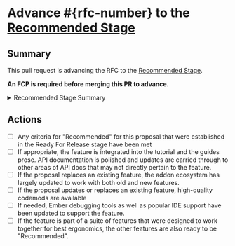 # Advance #{rfc-number} to the [Recommended Stage](https://github.com/emberjs/rfcs#recommended)

## Summary

This pull request is advancing the RFC to the [Recommended Stage](https://github.com/emberjs/rfcs#recommended).

**An FCP is required before merging this PR to advance.**

<details>
<summary>Recommended Stage Summary</summary>
The "Recommended" stage is the final milestone for an RFC. It provides a signal 
to the wider community to indicate that a feature has been put through its 
ecosystem paces and is ready to use.

To reach the "Recommended" stage, the following should be true:

If appropriate, the feature is integrated into the tutorial and the guides prose. 
API documentation is polished and updates are carried through to other areas of 
API docs that may not directly pertain to the feature.

If the proposal replaces an existing feature, the addon ecosystem has largely 
updated to work with both old and new features.

If the proposal updates or replaces an existing feature, high-quality codemods 
are available

If needed, Ember debugging tools as well as popular IDE support have been 
updated to support the feature.

If the feature is part of a suite of features that were designed to work 
together for best ergonomics, the other features are also ready to be 
"Recommended".

Any criteria for "Recommended" for this proposal that were established 
in the Ready For Release stage have been met.

An FCP is required to enter this stage. Multiple RFCs may be moved as a batch 
into "Recommended" with the same PR.
</details>

## Actions

- [ ] Any criteria for "Recommended" for this proposal that were established
  in the Ready For Release stage have been met
- [ ] If appropriate, the feature is integrated into the tutorial and the guides prose.
  API documentation is polished and updates are carried through to other areas of
  API docs that may not directly pertain to the feature.
- [ ] If the proposal replaces an existing feature, the addon ecosystem has largely
  updated to work with both old and new features.
- [ ] If the proposal updates or replaces an existing feature, high-quality codemods
  are available
- [ ] If needed, Ember debugging tools as well as popular IDE support have been
  updated to support the feature.
- [ ] If the feature is part of a suite of features that were designed to work
  together for best ergonomics, the other features are also ready to be
  "Recommended".
